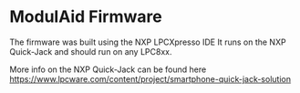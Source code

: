 # ModulAid Firmware

The firmware was built using the NXP LPCXpresso IDE
It runs on the NXP Quick-Jack and should run on any LPC8xx.

More info on the NXP Quick-Jack can be found here
https://www.lpcware.com/content/project/smartphone-quick-jack-solution
